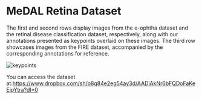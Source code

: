 # MeDAL Retina Dataset

The first and second rows display images from the e-ophtha dataset and the retinal disease classification dataset, respectively, along with our annotations
presented as keypoints overlaid on these images. The third row showcases images from the FIRE dataset, accompanied by the corresponding annotations for reference.

![keypoints](https://github.com/SaharAlmahfouzNasser/MeDAL-Retina/assets/52508554/861e0e57-59a9-4088-b150-bb0a8975fc2e)

You can access the dataset at:https://www.dropbox.com/sh/o8q84e2eg54ay3d/AADiAkNr6bFQDoFaKeEjpYtra?dl=0

